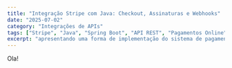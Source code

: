 ```yaml
---
title: "Integração Stripe com Java: Checkout, Assinaturas e Webhooks" 
date: "2025-07-02" 
category: "Integrações de APIs" 
tags: ["Stripe", "Java", "Spring Boot", "API REST", "Pagamentos Online", "Assinatura Recorrentes", "Stripe API", "Checkout", "Webhooks"] 
excerpt: "apresentando uma forma de implementação do sistema de pagamento e assinatura utilziando a API do Stripe com Java" 
---
```

 
Ola!